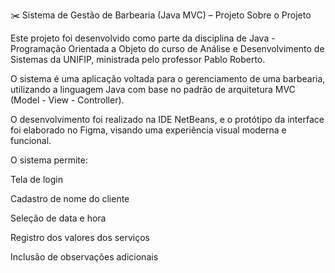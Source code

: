 ✂️ Sistema de Gestão de Barbearia (Java MVC) – Projeto
Sobre o Projeto

Este projeto foi desenvolvido como parte da disciplina de Java - Programação Orientada a Objeto do curso de Análise e Desenvolvimento de Sistemas da UNIFIP, ministrada pelo professor Pablo Roberto.

O sistema é uma aplicação voltada para o gerenciamento de uma barbearia, utilizando a linguagem Java com base no padrão de arquitetura MVC (Model - View - Controller).

O desenvolvimento foi realizado na IDE NetBeans, e o protótipo da interface foi elaborado no Figma, visando uma experiência visual moderna e funcional.

O sistema permite:

Tela de login

Cadastro de nome do cliente

Seleção de data e hora

Registro dos valores dos serviços

Inclusão de observações adicionais
